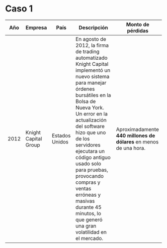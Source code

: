 # Caso 1 
| **Año** | **Empresa** | **País** | **Descripción** | **Monto de pérdidas** |
|----------|--------------|-----------|-----------------|------------------------|
| 2012 | Knight Capital Group | Estados Unidos | En agosto de 2012, la firma de trading automatizado Knight Capital implementó un nuevo sistema para manejar órdenes bursátiles en la Bolsa de Nueva York. Un error en la actualización del software hizo que uno de los servidores ejecutara un código antiguo usado solo para pruebas, provocando compras y ventas erróneas y masivas durante 45 minutos, lo que generó una gran volatilidad en el mercado. | Aproximadamente **440 millones de dólares** en menos de una hora. |

